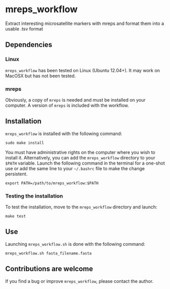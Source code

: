 # mreps_workflow

Extract interesting microsatellite markers with mreps and format them into a
usable .tsv format

## Dependencies

### Linux

`mreps_workflow` has been tested on Linux (Ubuntu 12.04+). It may work on
MacOSX but has not been tested.

### mreps

Obviously, a copy of `mreps` is needed and must be installed on your computer.
A version of `mreps` is included with the workflow.

## Installation

`mreps_workflow` is installed with the following command:

```
sudo make install
```

You must have administrative rights on the computer where you wish to install
it. Alternatively, you can add the `mreps_workflow` directory to your `$PATH`
variable. Launch the following command in the terminal for a one-shot use or
add the same line to your `~/.bashrc` file to make the change persistent.

```
export PATH=/path/to/mreps_workflow:$PATH
```

### Testing the installation

To test the installation, move to the `mreps_workflow` directory and launch:

```
make test
```

## Use

Launching `mreps_workflow.sh` is done with the following command:

```
mreps_workflow.sh fasta_filename.fasta
```

## Contributions are welcome

If you find a bug or improve `mreps_workflow`, please contact the author.

